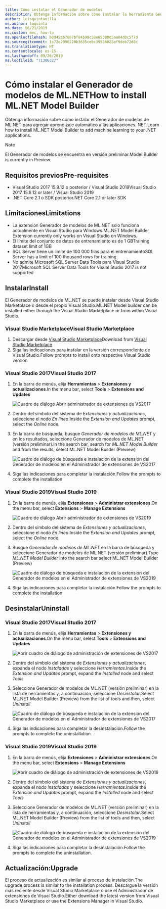 ```yaml
---
title: Cómo instalar el Generador de modelos
description: Obtenga información sobre cómo instalar la herramienta Generador de modelos de ML.NET.
author: luisquintanilla
ms.author: luquinta
ms.date: 06/21/2019
ms.custom: mvc, how-to
ms.openlocfilehash: b0d45ab7807bf84b98c58e85580d5aa04d0c5f7d
ms.sourcegitcommit: 1e72e2990220b3635cebc39586828af9deb72d8c
ms.translationtype: HT
ms.contentlocale: es-ES
ms.lasthandoff: 09/26/2019
ms.locfileid: "71306327"
---
```

# <a name="how-to-install-mlnet-model-builder"></a><span data-ttu-id="3ec9a-103">Cómo instalar el Generador de modelos de ML.NET</span><span class="sxs-lookup"><span data-stu-id="3ec9a-103">How to install ML.NET Model Builder</span></span>

<span data-ttu-id="3ec9a-104">Obtenga información sobre cómo instalar el Generador de modelos de ML.NET para agregar aprendizaje automático a las aplicaciones. NET.</span><span class="sxs-lookup"><span data-stu-id="3ec9a-104">Learn how to install ML.NET Model Builder to add machine learning to your .NET applications.</span></span>

> [!NOTE]
> <span data-ttu-id="3ec9a-105">El Generador de modelos se encuentra en versión preliminar.</span><span class="sxs-lookup"><span data-stu-id="3ec9a-105">Model Builder is currently in Preview.</span></span>

## <a name="pre-requisites"></a><span data-ttu-id="3ec9a-106">Requisitos previos</span><span class="sxs-lookup"><span data-stu-id="3ec9a-106">Pre-requisites</span></span>

- <span data-ttu-id="3ec9a-107">Visual Studio 2017 15.9.12 o posterior / Visual Studio 2019</span><span class="sxs-lookup"><span data-stu-id="3ec9a-107">Visual Studio 2017 15.9.12 or later / Visual Studio 2019</span></span>
- <span data-ttu-id="3ec9a-108">.NET Core 2.1 o SDK posterior</span><span class="sxs-lookup"><span data-stu-id="3ec9a-108">.NET Core 2.1 or later SDK</span></span>

## <a name="limitations"></a><span data-ttu-id="3ec9a-109">Limitaciones</span><span class="sxs-lookup"><span data-stu-id="3ec9a-109">Limitations</span></span>

- <span data-ttu-id="3ec9a-110">La extensión Generador de modelos de ML.NET solo funciona actualmente en Visual Studio para Windows.</span><span class="sxs-lookup"><span data-stu-id="3ec9a-110">ML.NET Model Builder Extension currently only works on Visual Studio on Windows.</span></span>
- <span data-ttu-id="3ec9a-111">El límite del conjunto de datos de entrenamiento es de 1 GB</span><span class="sxs-lookup"><span data-stu-id="3ec9a-111">Training dataset limit of 1GB</span></span>
- <span data-ttu-id="3ec9a-112">SQL Server tiene un límite de 100 000 filas para el entrenamiento</span><span class="sxs-lookup"><span data-stu-id="3ec9a-112">SQL Server has a limit of 100 thousand rows for training</span></span>
- <span data-ttu-id="3ec9a-113">No admite Microsoft SQL Server Data Tools para Visual Studio 2017</span><span class="sxs-lookup"><span data-stu-id="3ec9a-113">Microsoft SQL Server Data Tools for Visual Studio 2017 is not supported</span></span>

## <a name="install"></a><span data-ttu-id="3ec9a-114">Instalar</span><span class="sxs-lookup"><span data-stu-id="3ec9a-114">Install</span></span>

<span data-ttu-id="3ec9a-115">El Generador de modelos de ML.NET se puede instalar desde Visual Studio Marketplace o desde el propio Visual Studio.</span><span class="sxs-lookup"><span data-stu-id="3ec9a-115">ML.NET Model builder can be installed either through the Visual Studio Marketplace or from within Visual Studio.</span></span> 

### <a name="visual-studio-marketplace"></a><span data-ttu-id="3ec9a-116">Visual Studio Marketplace</span><span class="sxs-lookup"><span data-stu-id="3ec9a-116">Visual Studio Marketplace</span></span>

1. <span data-ttu-id="3ec9a-117">Descargar desde [Visual Studio Marketplace](https://marketplace.visualstudio.com/items?itemName=MLNET.07)</span><span class="sxs-lookup"><span data-stu-id="3ec9a-117">Download from [Visual Studio Marketplace](https://marketplace.visualstudio.com/items?itemName=MLNET.07)</span></span>
1. <span data-ttu-id="3ec9a-118">Siga las indicaciones para instalar en la versión correspondiente de Visual Studio.</span><span class="sxs-lookup"><span data-stu-id="3ec9a-118">Follow prompts to install onto respective Visual Studio version</span></span>

### <a name="visual-studio-2017"></a><span data-ttu-id="3ec9a-119">Visual Studio 2017</span><span class="sxs-lookup"><span data-stu-id="3ec9a-119">Visual Studio 2017</span></span>

1. <span data-ttu-id="3ec9a-120">En la barra de menús, elija **Herramientas** > **Extensiones y actualizaciones**.</span><span class="sxs-lookup"><span data-stu-id="3ec9a-120">In the menu bar, select **Tools** > **Extensions and Updates**</span></span>

    ![Cuadro de diálogo Abrir administrador de extensiones de VS2017](./media/install-model-builder/vs2017-open-extensions-manager.png)

1. <span data-ttu-id="3ec9a-122">Dentro del símbolo del sistema de *Extensiones y actualizaciones*, seleccione el nodo *En línea*.</span><span class="sxs-lookup"><span data-stu-id="3ec9a-122">Inside the *Extension and Updates* prompt, select the *Online* node.</span></span>
1. <span data-ttu-id="3ec9a-123">En la barra de búsqueda, busque *Generador de modelos de ML.NET* y en los resultados, seleccione Generador de modelos de ML.NET (versión preliminar).</span><span class="sxs-lookup"><span data-stu-id="3ec9a-123">In the search bar, search for *ML.NET Model Builder* and from the results, select ML.NET Model Builder (Preview)</span></span>

    ![Cuadro de diálogo de búsqueda e instalación de la extensión del Generador de modelos en el Administrador de extensiones de VS2017](./media/install-model-builder/vs2017-install-model-builder.png)

1. <span data-ttu-id="3ec9a-125">Siga las indicaciones para completar la instalación.</span><span class="sxs-lookup"><span data-stu-id="3ec9a-125">Follow the prompts to complete the installation</span></span>

### <a name="visual-studio-2019"></a><span data-ttu-id="3ec9a-126">Visual Studio 2019</span><span class="sxs-lookup"><span data-stu-id="3ec9a-126">Visual Studio 2019</span></span>

1. <span data-ttu-id="3ec9a-127">En la barra de menús, elija **Extensiones** > **Administrar extensiones**.</span><span class="sxs-lookup"><span data-stu-id="3ec9a-127">On the menu bar, select **Extensions** > **Manage Extensions**</span></span>

    ![Cuadro de diálogo Abrir administrador de extensiones de VS2019](./media/install-model-builder/vs2019-open-extensions-manager.png)

1. <span data-ttu-id="3ec9a-129">Dentro del símbolo del sistema de *Extensiones y actualizaciones*, seleccione el nodo *En línea*.</span><span class="sxs-lookup"><span data-stu-id="3ec9a-129">Inside the *Extension and Updates* prompt, select the *Online* node.</span></span>
1. <span data-ttu-id="3ec9a-130">Busque *Generador de modelos de ML.NET* en la barra de búsqueda y seleccione Generador de modelos de ML.NET (versión preliminar).</span><span class="sxs-lookup"><span data-stu-id="3ec9a-130">Type *ML.NET Model Builder* into the search bar select ML.NET Model Builder (Preview)</span></span>

    ![Cuadro de diálogo de búsqueda e instalación de la extensión del Generador de modelos en el Administrador de extensiones de VS2019](./media/install-model-builder/vs2019-install-model-builder.png)

1. <span data-ttu-id="3ec9a-132">Siga las indicaciones para completar la instalación.</span><span class="sxs-lookup"><span data-stu-id="3ec9a-132">Follow the prompts to complete the installation</span></span>

## <a name="uninstall"></a><span data-ttu-id="3ec9a-133">Desinstalar</span><span class="sxs-lookup"><span data-stu-id="3ec9a-133">Uninstall</span></span>

### <a name="visual-studio-2017"></a><span data-ttu-id="3ec9a-134">Visual Studio 2017</span><span class="sxs-lookup"><span data-stu-id="3ec9a-134">Visual Studio 2017</span></span>

1. <span data-ttu-id="3ec9a-135">En la barra de menús, elija **Herramientas** > **Extensiones y actualizaciones**.</span><span class="sxs-lookup"><span data-stu-id="3ec9a-135">On the menu bar, select **Tools** > **Extensions and Updates**</span></span>

    ![Abrir cuadro de diálogo de administración de extensiones de VS2017](./media/install-model-builder/vs2017-open-extensions-manager.png)

1. <span data-ttu-id="3ec9a-137">Dentro del símbolo del sistema de *Extensiones y actualizaciones*, expanda el nodo *Instaladas* y seleccione *Herramientas*.</span><span class="sxs-lookup"><span data-stu-id="3ec9a-137">Inside the *Extension and Updates* prompt, expand the *Installed* node and select *Tools*</span></span>
1. <span data-ttu-id="3ec9a-138">Seleccione Generador de modelos de ML.NET (versión preliminar) en la lista de herramientas y, a continuación, seleccione *Desinstalar*.</span><span class="sxs-lookup"><span data-stu-id="3ec9a-138">Select ML.NET Model Builder (Preview) from the list of tools and then, select *Uninstall*</span></span>

    ![Cuadro de diálogo de búsqueda e instalación de la extensión del Generador de modelos en el Administrador de extensiones de VS2017](./media/install-model-builder/vs2017-uninstall-model-builder.png)

1. <span data-ttu-id="3ec9a-140">Siga las indicaciones para completar la desinstalación.</span><span class="sxs-lookup"><span data-stu-id="3ec9a-140">Follow the prompts to complete the uninstallation.</span></span>

### <a name="visual-studio-2019"></a><span data-ttu-id="3ec9a-141">Visual Studio 2019</span><span class="sxs-lookup"><span data-stu-id="3ec9a-141">Visual Studio 2019</span></span>

1. <span data-ttu-id="3ec9a-142">En la barra de menús, elija **Extensiones** > **Administrar extensiones**.</span><span class="sxs-lookup"><span data-stu-id="3ec9a-142">On the menu bar, select **Extensions** > **Manage Extensions**</span></span>

    ![Abrir cuadro de diálogo de administración de extensiones de VS2019](./media/install-model-builder/vs2019-open-extensions-manager.png)

1. <span data-ttu-id="3ec9a-144">Dentro del símbolo del sistema de *Extensiones y actualizaciones*, expanda el nodo *Instaladas* y seleccione *Herramientas*.</span><span class="sxs-lookup"><span data-stu-id="3ec9a-144">Inside the *Extension and Updates* prompt, expand the *Installed* node and select *Tools*</span></span>
1. <span data-ttu-id="3ec9a-145">Seleccione Generador de modelos de ML.NET (versión preliminar) en la lista de herramientas y, a continuación, seleccione *Desinstalar*.</span><span class="sxs-lookup"><span data-stu-id="3ec9a-145">Select ML.NET Model Builder (Preview) from the list of tools and then, select *Uninstall*</span></span>

    ![Cuadro de diálogo de búsqueda e instalación de la extensión del Generador de modelos en el Administrador de extensiones de VS2019](./media/install-model-builder/vs2019-uninstall-model-builder.png)

1. <span data-ttu-id="3ec9a-147">Siga las indicaciones para completar la desinstalación.</span><span class="sxs-lookup"><span data-stu-id="3ec9a-147">Follow the prompts to complete the uninstallation.</span></span>

## <a name="upgrade"></a><span data-ttu-id="3ec9a-148">Actualización:</span><span class="sxs-lookup"><span data-stu-id="3ec9a-148">Upgrade</span></span>

<span data-ttu-id="3ec9a-149">El proceso de actualización es similar al proceso de instalación.</span><span class="sxs-lookup"><span data-stu-id="3ec9a-149">The upgrade process is similar to the installation process.</span></span> <span data-ttu-id="3ec9a-150">Descargue la versión más reciente desde Visual Studio Marketplace o use el Administrador de extensiones de Visual Studio.</span><span class="sxs-lookup"><span data-stu-id="3ec9a-150">Either download the latest version from Visual Studio Marketplace or use the Extensions Manager in Visual Studio.</span></span>
